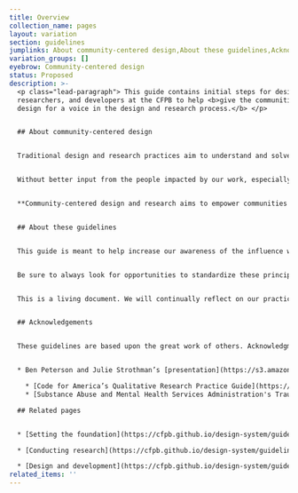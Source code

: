 ```yaml
---
title: Overview
collection_name: pages
layout: variation
section: guidelines
jumplinks: About community-centered design,About these guidelines,Acknowledgements
variation_groups: []
eyebrow: Community-centered design
status: Proposed
description: >-
  <p class="lead-paragraph"> This guide contains initial steps for designers,
  researchers, and developers at the CFPB to help <b>give the communities we
  design for a voice in the design and research process.</b> </p>


  ## About community-centered design


  Traditional design and research practices aim to understand and solve for the needs of the people we serve, but with limited input from those people. Designers, researchers, developers, and stakeholders work together to determine goals, what questions to ask, what conclusions to draw, and ultimately what solutions to build. Collectively, we have the ability to control the narrative for those we serve. 


  Without better input from the people impacted by our work, especially those in communities that can benefit most from our work, we risk making decisions and creating solutions that do not help them. The natural limits of our own experience may lead us to omit critical perspectives or possibly even create solutions that cause harm. 


  **Community-centered design and research aims to empower communities by purposefully making all the people we design for collaborators in the design and research process.** 


  ## About these guidelines


  This guide is meant to help increase our awareness of the influence we hold in the design and research process, and to take steps to give more say to those we serve, to allow their voices to be heard. We’ve written this guide for use in the context of design, user research, and technology development projects, but we hope it may be of use to anyone involved in building solutions for many types of audiences. The ultimate goal is to infuse community-centered design principles into all our processes and practices to better ensure the products and services we build are actually useful for those who can benefit the most. 


  Be sure to always look for opportunities to standardize these principles as part of your everyday work. Reconsider recruitment practices, incentives, and how you interact with individuals and communities throughout the lifecycle of a project. Ask yourself, “how is my work contributing to building long-lasting relationships with the organizations, communities, and people the Bureau serves?” 


  This is a living document. We will continually reflect on our practices and revisit or add to these ideas as we grow, change, and learn more. 


  ## Acknowledgements


  These guidelines are based upon the great work of others. Acknowledgments are in order: 


  * Ben Peterson and Julie Strothman’s [presentation](https://s3.amazonaws.com/digitalgov/static/equity-centered-design-revised.pptx) from their work with GSA’s 18F organization is the primary source of information and inspiration for these guidelines. 18F was disbanded in 2025, but the quality of their work lives on. Other important sources of information include: 

    * [Code for America’s Qualitative Research Practice Guide](https://info.codeforamerica.org/qualitative-research)
    * [Substance Abuse and Mental Health Services Administration's Trauma-informed Guidelines](https://library.samhsa.gov/sites/default/files/sma14-4884.pdf)

  ## Related pages


  * [Setting the foundation](https://cfpb.github.io/design-system/guidelines/setting-the-foundation)

  * [C﻿onducting research](https://cfpb.github.io/design-system/guidelines/conducting-research)

  * [D﻿esign and development](https://cfpb.github.io/design-system/guidelines/design-and-development)
related_items: ''
---
```

